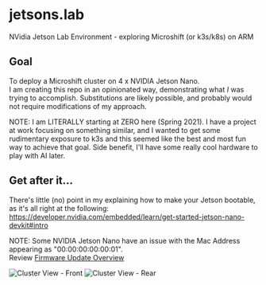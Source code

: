 # jetsons.lab
NVidia Jetson Lab Environment - exploring Microshift (or k3s/k8s) on ARM

## Goal
To deploy a Microshift cluster on 4 x NVIDIA Jetson Nano.  
I am creating this repo in an opinionated way, demonstrating what *I* was trying to accomplish.  Substitutions are likely possible, and probably would not require modifications of my approach.

NOTE:  I am LITERALLY starting at ZERO here (Spring 2021).  I have a project at work focusing on something similar, and I wanted to get some rudimentary exposure to k3s and this seemed like the best and most fun way to achieve that goal.  Side benefit, I'll have some really cool hardware to play with AI later.

## Get after it...
There's little (no) point in my explaining how to make your Jetson bootable, as it's all right at the following:  
https://developer.nvidia.com/embedded/learn/get-started-jetson-nano-devkit#intro

NOTE:  Some NVIDIA Jetson Nano have an issue with the Mac Address appearing as "00:00:00:00:00:01".  
Review 
[Firmware Update Overview](Foo/Firmware_Update-NVIDIA_Jetson_Nano.md)

![Cluster View - Front](images/da_cluster_front.png)
![Cluster View - Rear](images/da_cluster_rear.png)


